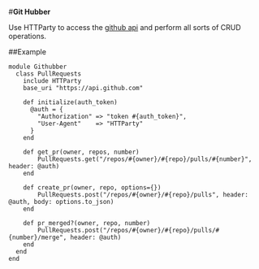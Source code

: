 #**Git Hubber**

Use HTTParty to access the [github api](https://developer.github.com/v3/) and perform all sorts of CRUD operations. 


##Example 

```
module Githubber
  class PullRequests
    include HTTParty
    base_uri "https://api.github.com"

    def initialize(auth_token)
      @auth = {
        "Authorization" => "token #{auth_token}",
        "User-Agent"    => "HTTParty"
      }
    end

    def get_pr(owner, repos, number)
    	PullRequests.get("/repos/#{owner}/#{repo}/pulls/#{number}", header: @auth)
    end

    def create_pr(owner, repo, options={})
    	PullRequests.post("/repos/#{owner}/#{repo}/pulls", header: @auth, body: options.to_json)
    end

    def pr_merged?(owner, repo, number)
    	PullRequests.post("/repos/#{owner}/#{repo}/pulls/#{number}/merge", header: @auth)
    end
  end
end
```
